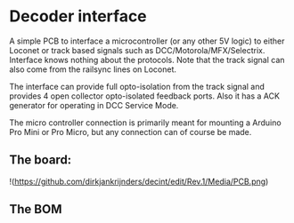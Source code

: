 Decoder interface
=================

A simple PCB to interface a microcontroller (or any other 5V logic) to either Loconet or track based signals such as DCC/Motorola/MFX/Selectrix. Interface knows nothing about the protocols. Note that the track signal can also come from the railsync lines on Loconet.

The interface can provide full opto-isolation from the track signal and provides 4 open collector opto-isolated feedback ports. Also it has a ACK generator for operating in DCC Service Mode.

The micro controller connection is primarily meant for mounting a Arduino Pro Mini or Pro Micro, but any connection can of course be made.

The board:
----------
!(https://github.com/dirkjankrijnders/decint/edit/Rev.1/Media/PCB.png)

The BOM
-------


